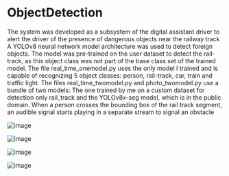 # ObjectDetection
The system was developed as a subsystem of the digital assistant driver to alert the driver of the presence of dangerous objects near the railway track
A YOLOv8 neural network model architecture was used to detect foreign objects.
The model was pre-trained on the user dataset to detect the rail-track, as this object class was not part of the base class set of the trained model.
The file real_time_onemodel.py uses the only model I trained and is capable of recognizing 5 object classes: person, rail-track, car, train and traffic light.
The files real_time_twomodel.py and photo_twomodel.py use a bundle of two models: The one trained by me on a custom dataset for detection only rail_track and the YOLOv8x-seg model, which is in the public domain.
When a person crosses the bounding box of the rail track segment, an audible signal starts playing in a separate stream to signal an obstacle

![image](https://github.com/drinkmorewaterz/ObjectDetection/assets/124874733/2de55e2d-191d-4f97-8273-9b028132e660)

![image](https://github.com/drinkmorewaterz/ObjectDetection/assets/124874733/000b942d-aeec-4b4f-b1e6-cf49a8ac2f91)

![image](https://github.com/drinkmorewaterz/ObjectDetection/assets/124874733/412ad696-ac4d-40e9-9bd9-c74aabe9cd5a)

![image](https://github.com/drinkmorewaterz/ObjectDetection/assets/124874733/d758f357-fe28-49b3-bcfa-72a351e1d354)
